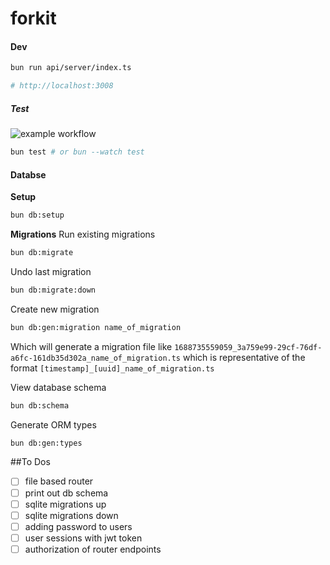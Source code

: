 # forkit

#### Dev

```sh
bun run api/server/index.ts

# http://localhost:3008
```

##### Test

![example workflow](https://github.com/chadmmills/forkit/actions/workflows/ci-test.yml/badge.svg)

```sh
bun test # or bun --watch test
```

#### Databse

**Setup**

```sh
bun db:setup
```

**Migrations**
Run existing migrations

```sh
bun db:migrate
```

Undo last migration

```sh
bun db:migrate:down
```

Create new migration

```sh
bun db:gen:migration name_of_migration
```

Which will generate a migration file like `1688735559059_3a759e99-29cf-76df-a6fc-161db35d302a_name_of_migration.ts` which is representative of the format `[timestamp]_[uuid]_name_of_migration.ts`

View database schema

```sh
bun db:schema
```

Generate ORM types

```sh
bun db:gen:types
```

##To Dos
- [ ] file based router
- [ ] print out db schema 
- [ ] sqlite migrations up
- [ ] sqlite migrations down
- [ ] adding password to users
- [ ] user sessions with jwt token
- [ ] authorization of router endpoints
